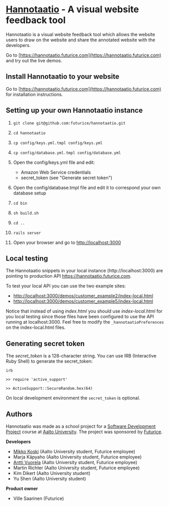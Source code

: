 [Hannotaatio](https://hannotaatio.futurice.com) - A visual website feedback tool
================================================================================

Hannotaatio is a visual website feedback tool which allows the website users to draw on the website and share the annotated website with the developers.

Go to [https://hannotaatio.futurice.com](https://hannotaatio.futurice.com) and try out the live demos.

Install Hannotaatio to your website
-----------------------------------

Go to [https://hannotaatio.futurice.com](https://hannotaatio.futurice.com) for installation instructions.

Setting up your own Hannotaatio instance
----------------------------------------

1. `git clone git@github.com:futurice/hannotaatio.git`
2. `cd hannotaatio`

3. `cp config/keys.yml.tmpl config/keys.yml`
4. `cp config/database.yml.tmpl config/database.yml`

5. Open the config/keys.yml file and edit:
   * Amazon Web Service credentials
   * secret_token (see "Generate secret token")

6. Open the config/database.tmpl file and edit it to correspond your own database setup

7. `cd bin`
8. `sh build.sh`
9. `cd ..`

10. `rails server`

11. Open your browser and go to [http://localhost:3000](http://localhost:3000)

Local testing
-------------

The Hannotaatio snippets in your local instance (http://localhost:3000) are pointing to production API https://hannotaatio.futurice.com.

To test your local API you can use the two example sites:

* [http://localhost:3000/demos/customer_example2/index-local.html](http://localhost:3000/demos/customer_example2/index-local.html)
* [http://localhost:3000/demos/customer_example5/index-local.html](http://localhost:3000/demos/customer_example5/index-local.html)

Notice that instead of using _index.html_ you should use _index-local.html_ for you local testing since those files have been configured to use the API running at localhost:3000. Feel free to modify the `_hannotaatioPreferences` on the index-local.html files.

Generating secret token
-----------------------

The _secret_token_ is a 128-character string. You can use IRB (Interactive Ruby Shell) to generate the secret_token:

`irb`

`>> require 'active_support'`

`>> ActiveSupport::SecureRandom.hex(64)` 

On local development environment the `secret_token` is optional.

Authors
-------

Hannotaatio was made as a school project for a [Software Development Project](http://www.soberit.hut.fi/T-76.4115/) course at [Aalto University](http://www.aalto.fi/). The project was sponsored by [Futurice](http://www.futurice.com). 

**Developers**

*   [Mikko Koski](https://github.com/rap1ds) (Aalto University student, Futurice employee)
*   Marja Käpyaho (Aalto University student, Futurice employee)
*   [Antti Vuorela](https://github.com/vugi) (Aalto University student, Futurice employee)
*   Martin Richter (Aalto University student, Futurice employee)
*   Kim Dikert (Aalto University student)
*   Yu Shen (Aalto University student)

**Product owner**

*   Ville Saarinen (Futurice)